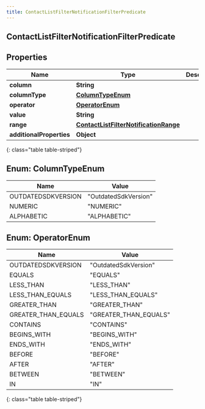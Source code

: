```yaml
---
title: ContactListFilterNotificationFilterPredicate
---
```

## ContactListFilterNotificationFilterPredicate


## Properties

| Name | Type | Description | Notes |
| ------------ | ------------- | ------------- | ------------- |
| **column** | **String** |  |  [optional] |
| **columnType** | [**ColumnTypeEnum**](#ColumnTypeEnum) |  |  [optional] |
| **operator** | [**OperatorEnum**](#OperatorEnum) |  |  [optional] |
| **value** | **String** |  |  [optional] |
| **range** | [**ContactListFilterNotificationRange**](ContactListFilterNotificationRange.html) |  |  [optional] |
| **additionalProperties** | **Object** |  |  [optional] |
{: class="table table-striped"}


<a name="ColumnTypeEnum"></a>

## Enum: ColumnTypeEnum

| Name | Value |
| ---- | ----- |
| OUTDATEDSDKVERSION | &quot;OutdatedSdkVersion&quot; |
| NUMERIC | &quot;NUMERIC&quot; |
| ALPHABETIC | &quot;ALPHABETIC&quot; |


<a name="OperatorEnum"></a>

## Enum: OperatorEnum

| Name | Value |
| ---- | ----- |
| OUTDATEDSDKVERSION | &quot;OutdatedSdkVersion&quot; |
| EQUALS | &quot;EQUALS&quot; |
| LESS_THAN | &quot;LESS_THAN&quot; |
| LESS_THAN_EQUALS | &quot;LESS_THAN_EQUALS&quot; |
| GREATER_THAN | &quot;GREATER_THAN&quot; |
| GREATER_THAN_EQUALS | &quot;GREATER_THAN_EQUALS&quot; |
| CONTAINS | &quot;CONTAINS&quot; |
| BEGINS_WITH | &quot;BEGINS_WITH&quot; |
| ENDS_WITH | &quot;ENDS_WITH&quot; |
| BEFORE | &quot;BEFORE&quot; |
| AFTER | &quot;AFTER&quot; |
| BETWEEN | &quot;BETWEEN&quot; |
| IN | &quot;IN&quot; |
{: class="table table-striped"}


